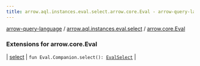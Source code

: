 ```yaml
---
title: arrow.aql.instances.eval.select.arrow.core.Eval - arrow-query-language
---
```


[arrow-query-language](../../index.html) / [arrow.aql.instances.eval.select](../index.html) / [arrow.core.Eval](./index.html)

### Extensions for arrow.core.Eval

| [select](select.html) | `fun Eval.Companion.select(): `[`EvalSelect`](../../arrow.aql.instances/-eval-select/index.html) |

